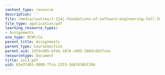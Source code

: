 ```yaml
---
content_type: resource
description: ''
file: /media/courses/1-124j-foundations-of-software-engineering-fall-2000/65e37d8398807fca23531667638bf266_sol3.pdf
file_type: application/pdf
learning_resource_types:
- Assignments
ocw_type: OCWFile
parent_title: Assignments
parent_type: CourseSection
parent_uid: 1d7dc895-bfda-1074-c805-2b0dcdb37cee
resourcetype: Document
title: sol3.pdf
uid: 65e37d83-9880-7fca-2353-1667638bf266
---
```


